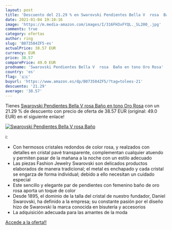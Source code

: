 ```yaml
---
layout: post
title: 'Descuento del 21.29 % en Swarovski Pendientes Bella V  rosa  Baño'
date: 2021-01-04 19:10:16
image: 'https://m.media-amazon.com/images/I/316FH3xFYQL._SL200_.jpg'
comments: true
category: ofertas
author: ring
slug: 'B073584ZF5-es'
actualPrice: 38.57 EUR
currency: EUR
price: 38.57
comparePrice: 49.0 EUR
prodname: 'Swarovski Pendientes Bella V  rosa  Baño en tono Oro Rosa'
country: 'es'
flag: '🇪🇸'
buyurl: 'https://www.amazon.es/dp/B073584ZF5/?tag=tolees-21'
descuento: '21.29'
average: '38.57'
---
```


Tienes [Swarovski Pendientes Bella V  rosa  Baño en tono Oro Rosa](https://www.amazon.es/dp/B073584ZF5/?tag=tolees-21) con un 21.29 % de descuento con precio de oferta de 38.57 EUR (original: 49.0 EUR) en el siguiente enlace!

[![Swarovski Pendientes Bella V  rosa  Baño](https://m.media-amazon.com/images/I/316FH3xFYQL._SL200_.jpg)](https://www.amazon.es/dp/B073584ZF5/?tag=tolees-21)

ℹ️:

- Con hermosos cristales redondos de color rosa, y realzados con detalles en cristal pavé transparente, complementan cualquier atuendo y permiten pasar de la mañana a la noche con un estilo adecuado
- Las piezas Fashion Jewelry Swarovski son delicados productos elaborados de manera tradicional; el metal es enchapado y cada cristal se engarza de forma individual; debido a ello necesitan un cuidado especial
- Este sencillo y elegante par de pendientes con femenino baño de oro rosa aporta un toque de color
- Desde 1895, el dominio de la talla del cristal de nuestro fundador, Daniel Swarovski, ha definido a la empresa; su constante pasión por el diseño hizo de Swarovski la marca conocida en bisutería y accesorios
- La adquisición adecuada para las amantes de la moda

[Accede a la oferta!!](https://www.amazon.es/dp/B073584ZF5/?tag=tolees-21)
